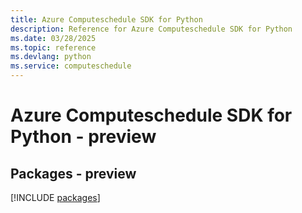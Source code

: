 ```yaml
---
title: Azure Computeschedule SDK for Python
description: Reference for Azure Computeschedule SDK for Python
ms.date: 03/28/2025
ms.topic: reference
ms.devlang: python
ms.service: computeschedule
---
```

# Azure Computeschedule SDK for Python - preview
## Packages - preview
[!INCLUDE [packages](computeschedule-index.md)]